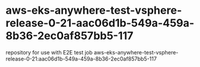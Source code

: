 # aws-eks-anywhere-test-vsphere-release-0-21-aac06d1b-549a-459a-8b36-2ec0af857bb5-117
repository for use with E2E test job aws-eks-anywhere-test-vsphere-release-0-21:aac06d1b-549a-459a-8b36-2ec0af857bb5-117
